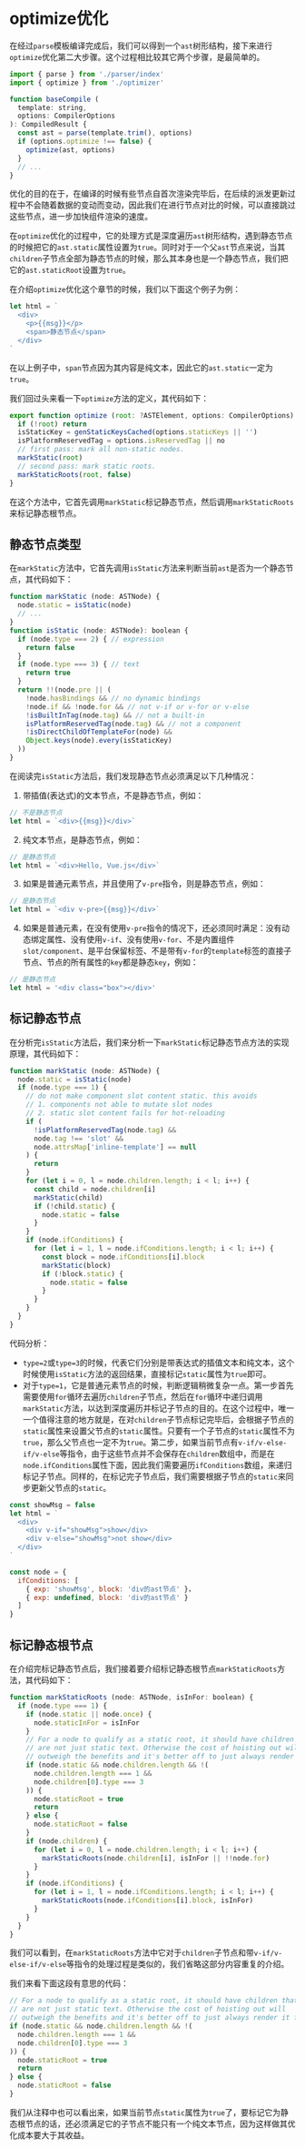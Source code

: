 # optimize优化
在经过`parse`模板编译完成后，我们可以得到一个`ast`树形结构，接下来进行`optimize`优化第二大步骤。这个过程相比较其它两个步骤，是最简单的。

```js
import { parse } from './parser/index'
import { optimize } from './optimizer'

function baseCompile (
  template: string,
  options: CompilerOptions
): CompiledResult {
  const ast = parse(template.trim(), options)
  if (options.optimize !== false) {
    optimize(ast, options)
  }
  // ...
}
```

优化的目的在于，在编译的时候有些节点自首次渲染完毕后，在后续的派发更新过程中不会随着数据的变动而变动，因此我们在进行节点对比的时候，可以直接跳过这些节点，进一步加快组件渲染的速度。

在`optimize`优化的过程中，它的处理方式是深度遍历`ast`树形结构，遇到静态节点的时候把它的`ast.static`属性设置为`true`。同时对于一个父`ast`节点来说，当其`children`子节点全部为静态节点的时候，那么其本身也是一个静态节点，我们把它的`ast.staticRoot`设置为`true`。

在介绍`optimize`优化这个章节的时候，我们以下面这个例子为例：
```js
let html = `
  <div>
    <p>{{msg}}</p>
    <span>静态节点</span>
  </div>
`
```
在以上例子中，`span`节点因为其内容是纯文本，因此它的`ast.static`一定为`true`。

我们回过头来看一下`optimize`方法的定义，其代码如下：
```js
export function optimize (root: ?ASTElement, options: CompilerOptions) {
  if (!root) return
  isStaticKey = genStaticKeysCached(options.staticKeys || '')
  isPlatformReservedTag = options.isReservedTag || no
  // first pass: mark all non-static nodes.
  markStatic(root)
  // second pass: mark static roots.
  markStaticRoots(root, false)
}
```

在这个方法中，它首先调用`markStatic`标记静态节点，然后调用`markStaticRoots`来标记静态根节点。

## 静态节点类型
在`markStatic`方法中，它首先调用`isStatic`方法来判断当前`ast`是否为一个静态节点，其代码如下：
```js
function markStatic (node: ASTNode) {
  node.static = isStatic(node)
  // ...
}
function isStatic (node: ASTNode): boolean {
  if (node.type === 2) { // expression
    return false
  }
  if (node.type === 3) { // text
    return true
  }
  return !!(node.pre || (
    !node.hasBindings && // no dynamic bindings
    !node.if && !node.for && // not v-if or v-for or v-else
    !isBuiltInTag(node.tag) && // not a built-in
    isPlatformReservedTag(node.tag) && // not a component
    !isDirectChildOfTemplateFor(node) &&
    Object.keys(node).every(isStaticKey)
  ))
}
```
在阅读完`isStatic`方法后，我们发现静态节点必须满足以下几种情况：
1. 带插值(表达式)的文本节点，不是静态节点，例如：
```js
// 不是静态节点
let html = `<div>{{msg}}</div>`
```
2. 纯文本节点，是静态节点，例如：
```js
// 是静态节点
let html = `<div>Hello, Vue.js</div>`
```
3. 如果是普通元素节点，并且使用了`v-pre`指令，则是静态节点，例如：
```js
// 是静态节点
let html = `<div v-pre>{{msg}}</div>`
```
4. 如果是普通元素，在没有使用`v-pre`指令的情况下，还必须同时满足：没有动态绑定属性、没有使用`v-if`、没有使用`v-for`、不是内置组件`slot/component`、是平台保留标签、不是带有`v-for`的`template`标签的直接子节点、节点的所有属性的`key`都是静态`key`，例如：
```js
// 是静态节点
let html = '<div class="box"></div>'
```

## 标记静态节点
在分析完`isStatic`方法后，我们来分析一下`markStatic`标记静态节点方法的实现原理，其代码如下：
```js
function markStatic (node: ASTNode) {
  node.static = isStatic(node)
  if (node.type === 1) {
    // do not make component slot content static. this avoids
    // 1. components not able to mutate slot nodes
    // 2. static slot content fails for hot-reloading
    if (
      !isPlatformReservedTag(node.tag) &&
      node.tag !== 'slot' &&
      node.attrsMap['inline-template'] == null
    ) {
      return
    }
    for (let i = 0, l = node.children.length; i < l; i++) {
      const child = node.children[i]
      markStatic(child)
      if (!child.static) {
        node.static = false
      }
    }
    if (node.ifConditions) {
      for (let i = 1, l = node.ifConditions.length; i < l; i++) {
        const block = node.ifConditions[i].block
        markStatic(block)
        if (!block.static) {
          node.static = false
        }
      }
    }
  }
}
```
代码分析：
* `type=2`或`type=3`的时候，代表它们分别是带表达式的插值文本和纯文本，这个时候使用`isStatic`方法的返回结果，直接标记`static`属性为`true`即可。
* 对于`type=1`，它是普通元素节点的时候，判断逻辑稍微复杂一点。第一步首先需要使用`for`循环去遍历`children`子节点，然后在`for`循环中递归调用`markStatic`方法，以达到深度遍历并标记子节点的目的。在这个过程中，唯一一个值得注意的地方就是，在对`children`子节点标记完毕后，会根据子节点的`static`属性来设置父节点的`static`属性。只要有一个子节点的`static`属性不为`true`，那么父节点也一定不为`true`。第二步，如果当前节点有`v-if/v-else-if/v-else`等指令，由于这些节点并不会保存在`children`数组中，而是在`node.ifConditions`属性下面，因此我们需要遍历`ifConditions`数组，来递归标记子节点。同样的，在标记完子节点后，我们需要根据子节点的`static`来同步更新父节点的`static`。
```js
const showMsg = false
let html = `
  <div>
    <div v-if="showMsg">show</div>
    <div v-else="showMsg">not show</div>
  </div>
`

const node = {
  ifConditions: [
    { exp: 'showMsg', block: 'div的ast节点' }，
    { exp: undefined, block: 'div的ast节点' }
  ]
}
```

## 标记静态根节点
在介绍完标记静态节点后，我们接着要介绍标记静态根节点`markStaticRoots`方法，其代码如下：
```js
function markStaticRoots (node: ASTNode, isInFor: boolean) {
  if (node.type === 1) {
    if (node.static || node.once) {
      node.staticInFor = isInFor
    }
    // For a node to qualify as a static root, it should have children that
    // are not just static text. Otherwise the cost of hoisting out will
    // outweigh the benefits and it's better off to just always render it fresh.
    if (node.static && node.children.length && !(
      node.children.length === 1 &&
      node.children[0].type === 3
    )) {
      node.staticRoot = true
      return
    } else {
      node.staticRoot = false
    }
    if (node.children) {
      for (let i = 0, l = node.children.length; i < l; i++) {
        markStaticRoots(node.children[i], isInFor || !!node.for)
      }
    }
    if (node.ifConditions) {
      for (let i = 1, l = node.ifConditions.length; i < l; i++) {
        markStaticRoots(node.ifConditions[i].block, isInFor)
      }
    }
  }
}
```
我们可以看到，在`markStaticRoots`方法中它对于`children`子节点和带`v-if/v-else-if/v-else`等指令的处理过程是类似的，我们省略这部分内容重复的介绍。

我们来看下面这段有意思的代码：
```js
// For a node to qualify as a static root, it should have children that
// are not just static text. Otherwise the cost of hoisting out will
// outweigh the benefits and it's better off to just always render it fresh.
if (node.static && node.children.length && !(
  node.children.length === 1 &&
  node.children[0].type === 3
)) {
  node.staticRoot = true
  return
} else {
  node.staticRoot = false
}
```
我们从注释中也可以看出来，如果当前节点`static`属性为`true`了，要标记它为静态根节点的话，还必须满足它的子节点不能只有一个纯文本节点，因为这样做其优化成本要大于其收益。